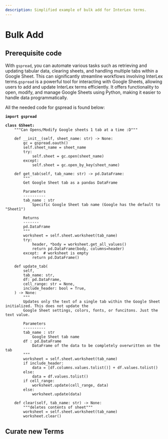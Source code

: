 ```yaml
---
description: Simplified example of bulk add for InterLex terms.
---
```


# Bulk Add

## Prerequisite code

With `gspread`, you can automate various tasks such as retrieving and updating tabular data, clearing sheets, and handling multiple tabs within a Google Sheet. This can significantly streamline workflows involving InterLex terms.`gspread` is a powerful tool for interacting with Google Sheets, allowing users to add and update InterLex terms efficiently. It offers functionality to open, modify, and manage Google Sheets using Python, making it easier to handle data programmatically.&#x20;

All the needed code for gspread is found below:

<pre class="language-python"><code class="lang-python"><strong>import gspread 
</strong><strong>
</strong><strong>class GSheet:
</strong>    """Can Opens/Modify Google sheets 1 tab at a time :D"""

    def __init__(self, sheet_name: str) -> None:
        gc = gspread.oauth()
        self.sheet_name = sheet_name
        try:
            self.sheet = gc.open(sheet_name)
        except:
            self.sheet = gc.open_by_key(sheet_name)

    def get_tab(self, tab_name: str) -> pd.DataFrame:
        """
        Get Google Sheet tab as a pandas DataFrame

        Parameters
        ----------
        tab_name : str
            Specific Google Sheet tab name (Google has the default to "Sheet1")

        Returns
        -------
        pd.DataFrame
        """
        worksheet = self.sheet.worksheet(tab_name)
        try:
            header, *body = worksheet.get_all_values()
            return pd.DataFrame(body, columns=header)
        except:  # worksheet is empty
            return pd.DataFrame()

    def update_tab(
        self,
        tab_name: str,
        df: pd.DataFrame,
        cell_range: str = None,
        include_header: bool = True,
    ) -> None:
        """
        Updates only the text of a single tab within the Google Sheet initialized. This does not update the
        Google Sheet settings, colors, fonts, or funcitons. Just the text value.

        Parameters
        ----------
        tab_name : str
            Google Sheet tab name
        df : pd.DataFrame
            DataFrame of the data to be completely overwritten on the tab
        """
        worksheet = self.sheet.worksheet(tab_name)
        if include_header:
            data = [df.columns.values.tolist()] + df.values.tolist()
        else:
            data = df.values.tolist()
        if cell_range:
            worksheet.update(cell_range, data)
        else:
            worksheet.update(data)
            
    def clear(self, tab_name: str) -> None:
        """deletes contents of sheet"""
        worksheet = self.sheet.worksheet(tab_name)
        worksheet.clear()         
</code></pre>

## Curate new Terms

## &#x20;
